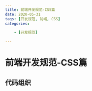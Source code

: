 ```yaml
---
title: 前端开发规范-CSS篇
date: 2020-05-31
tags: [开发规范, 前端, CSS]
categories: 

    - [开发规范]

---
```


# 前端开发规范-CSS篇

## 代码组织
